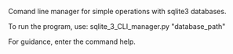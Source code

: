 Comand line manager for simple operations with sqlite3 databases.

To run the program, use: sqlite_3_CLI_manager.py "database_path"

For guidance, enter the command help.